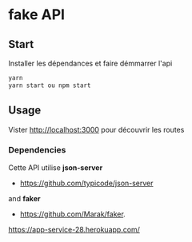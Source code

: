 # fake API 

## Start

Installer les dépendances et faire démmarrer l'api 

```javascript
yarn
yarn start ou npm start 
```

## Usage

Vister [http://localhost:3000](http://localhost:3000) pour découvrir les routes

### Dependencies

Cette API utilise **json-server** 
* https://github.com/typicode/json-server

and **faker** 

* https://github.com/Marak/faker.


https://app-service-28.herokuapp.com/
